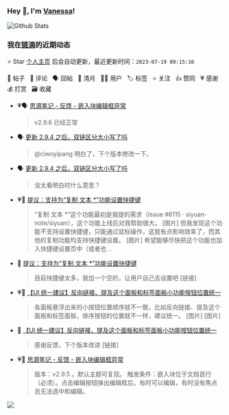 ### Hey 👋, I'm [Vanessa](http://vanessa.b3log.org/)!

![Github Stats](https://github-readme-stats.vercel.app/api?username=Vanessa219&show_icons=true)

<!--events start -->

### 我在[链滴](https://ld246.com)的近期动态

⭐️ Star [个人主页](https://github.com/Vanessa219/Vanessa219) 后会自动更新，最近更新时间：`2023-07-19 09:15:16`

📝 帖子 &nbsp; 💬 评论 &nbsp; 🗣 回帖 &nbsp; 🌙 清月 &nbsp; 👨‍💻 用户 &nbsp; 🏷️ 标签 &nbsp; ⭐️ 关注 &nbsp; 👍 赞同 &nbsp; 💗 感谢 &nbsp; 💰 打赏 &nbsp; 🗃 收藏

* 💗🗣 [思源笔记 - 反馈 - 嵌入块编辑框异常](https://ld246.com/article/1689058162367/comment/1689073755088#comments)

  > v2.9.6 已经正常
* 🗣 [更新 2.9.4 之后，双链区分大小写了吗](https://ld246.com/article/1689207637410/comment/1689210265856#comments)

  > @ciwoyipang 明白了，下个版本修改一下。
* 🗣 [更新 2.9.4 之后，双链区分大小写了吗](https://ld246.com/article/1689207637410/comment/1689210265856#comments)

  > 没太看明白时什么意思？
* 💗📝 [提议：支持为“复制 文本 *”功能设置快捷键](https://ld246.com/article/1689152586608)

  > “复制 文本 *”这个功能最初是我提的需求（Issue #6115 · siyuan-note/siyuan），这个功能上线后对我帮助很大。 [图片] 但我发现这个功能不支持设置快捷键，只能通过鼠标操作，这就有点影响效率了，而其他的复制功能均支持快捷键设置。 [图片] 希望能够尽快把这个功能也加入快捷键设置页中（或者也 ..
* 💬 [提议：支持为“复制 文本 *”功能设置快捷键](https://ld246.com/article/1689152586608/comment/1689157158095#comments)

  > 目前快捷键太多，我加一个空的，让用户自己去设置吧 [链接]
* 💗📝 [【UI 统一建议】反向链接、提及这个面板和标签面板小功能按钮位置统一](https://ld246.com/article/1689146949550)

  > 各面板悬浮出来的小按钮位置顺序就不一致，比如反向链接、提及这个面板和标签面板，排序按钮的位置就不一样，建议统一。 [图片] [图片]
* 💬 [【UI 统一建议】反向链接、提及这个面板和标签面板小功能按钮位置统一](https://ld246.com/article/1689146949550/comment/1689148974966#comments)

  > 感谢反馈，下个版本改进 [链接]
* 💗📝 [思源笔记 - 反馈 - 嵌入块编辑框异常](https://ld246.com/article/1689058162367)

  > 版本：v2.9.5 。默认主题可复现。 触发条件：嵌入块位于文档首行（必须）。点击编辑按钮弹出编辑框后，有时可以编辑，有时没有焦点且无法选中和编辑。


<!--events end -->

<a title="Hits" target="_blank" href="https://github.com/Vanessa219/Vanessa219"><img src="https://hits.b3log.org/Vanessa219/Vanessa219.svg"></a>
